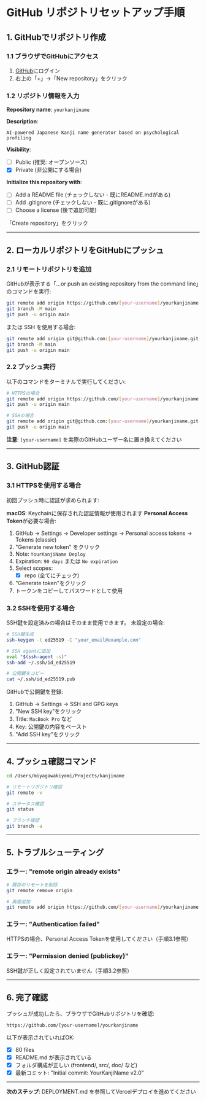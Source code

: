 # GitHub リポジトリセットアップ手順

## 1. GitHubでリポジトリ作成

### 1.1 ブラウザでGitHubにアクセス

1. [GitHub](https://github.com)にログイン
2. 右上の「+」→「New repository」をクリック

### 1.2 リポジトリ情報を入力

**Repository name**: `yourkanjiname`

**Description**:
```
AI-powered Japanese Kanji name generator based on psychological profiling
```

**Visibility**:
- [ ] Public (推奨: オープンソース)
- [x] Private (非公開にする場合)

**Initialize this repository with**:
- [ ] Add a README file (チェックしない - 既にREADME.mdがある)
- [ ] Add .gitignore (チェックしない - 既に.gitignoreがある)
- [ ] Choose a license (後で追加可能)

「Create repository」をクリック

---

## 2. ローカルリポジトリをGitHubにプッシュ

### 2.1 リモートリポジトリを追加

GitHubが表示する「...or push an existing repository from the command line」のコマンドを実行:

```bash
git remote add origin https://github.com/[your-username]/yourkanjiname.git
git branch -M main
git push -u origin main
```

または SSH を使用する場合:

```bash
git remote add origin git@github.com:[your-username]/yourkanjiname.git
git branch -M main
git push -u origin main
```

### 2.2 プッシュ実行

以下のコマンドをターミナルで実行してください:

```bash
# HTTPSの場合
git remote add origin https://github.com/[your-username]/yourkanjiname.git
git push -u origin main

# SSHの場合
git remote add origin git@github.com:[your-username]/yourkanjiname.git
git push -u origin main
```

**注意**: `[your-username]` を実際のGitHubユーザー名に置き換えてください

---

## 3. GitHub認証

### 3.1 HTTPSを使用する場合

初回プッシュ時に認証が求められます:

**macOS**: Keychainに保存された認証情報が使用されます
**Personal Access Token**が必要な場合:

1. GitHub → Settings → Developer settings → Personal access tokens → Tokens (classic)
2. "Generate new token" をクリック
3. Note: `YourKanjiName Deploy`
4. Expiration: `90 days` または `No expiration`
5. Select scopes:
   - [x] repo (全てにチェック)
6. "Generate token"をクリック
7. トークンをコピーしてパスワードとして使用

### 3.2 SSHを使用する場合

SSH鍵を設定済みの場合はそのまま使用できます。
未設定の場合:

```bash
# SSH鍵生成
ssh-keygen -t ed25519 -C "your_email@example.com"

# SSH agentに追加
eval "$(ssh-agent -s)"
ssh-add ~/.ssh/id_ed25519

# 公開鍵をコピー
cat ~/.ssh/id_ed25519.pub
```

GitHubで公開鍵を登録:
1. GitHub → Settings → SSH and GPG keys
2. "New SSH key"をクリック
3. Title: `MacBook Pro` など
4. Key: 公開鍵の内容をペースト
5. "Add SSH key"をクリック

---

## 4. プッシュ確認コマンド

```bash
cd /Users/miyagawakiyomi/Projects/kanjiname

# リモートリポジトリ確認
git remote -v

# ステータス確認
git status

# ブランチ確認
git branch -a
```

---

## 5. トラブルシューティング

### エラー: "remote origin already exists"

```bash
# 既存のリモートを削除
git remote remove origin

# 再度追加
git remote add origin https://github.com/[your-username]/yourkanjiname.git
```

### エラー: "Authentication failed"

HTTPSの場合、Personal Access Tokenを使用してください（手順3.1参照）

### エラー: "Permission denied (publickey)"

SSH鍵が正しく設定されていません（手順3.2参照）

---

## 6. 完了確認

プッシュが成功したら、ブラウザでGitHubリポジトリを確認:

```
https://github.com/[your-username]/yourkanjiname
```

以下が表示されていればOK:
- [x] 80 files
- [x] README.md が表示されている
- [x] フォルダ構成が正しい (frontend/, src/, doc/ など)
- [x] 最新コミット: "Initial commit: YourKanjiName v2.0"

---

**次のステップ**: DEPLOYMENT.md を参照してVercelデプロイを進めてください